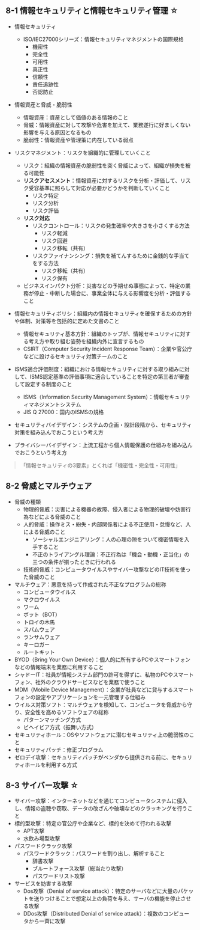 ## 8-1 情報セキュリティと情報セキュリティ管理 ☆
- 情報セキュリティ
  - ISO/IEC27000シリーズ：情報セキュリティマネジメントの国際規格
    - 機密性
    - 完全性
    - 可用性
    - 真正性
    - 信頼性
    - 責任追跡性
    - 否認防止

- 情報資産と脅威・脆弱性
  - 情報資産：資産として価値のある情報のこと
  - 脅威：情報資産に対して攻撃や危害を加えて、業務遂行に好ましくない影響を与える原因となるもの
  - 脆弱性：情報資産や管理策に内在している弱点

- リスクマネジメント：リスクを組織的に管理していくこと
  - リスク：組織の情報資産の脆弱性を突く脅威によって、組織が損失を被る可能性
  - **リスクアセスメント**：情報資産に対するリスクを分析・評価して、リスク受容基準に照らして対応が必要かどうかを判断していくこと
    - リスク特定
    - リスク分析
    - リスク評価
  - **リスク対応**
    - リスクコントロール：リスクの発生確率や大きさを小さくする方法
      - リスク軽減
      - リスク回避
      - リスク移転（共有）
    - リスクファイナンシング：損失を補てんするために金銭的な手当てをする方法 
      - リスク移転（共有）
      - リスク保有
  - ビジネスインパクト分析：災害などの予期せぬ事態によって、特定の業務が停止・中断した場合に、事業全体に与える影響度を分析・評価すること

- 情報セキュリティポリシ：組織内の情報セキュリティを確保するための方針や体制、対策等を包括的に定めた文書のこと
  -  情報セキュリティ基本方針：組織のトップが、情報セキュリティに対する考え方や取り組む姿勢を組織内外に宣言するもの
  -  CSIRT（Computer Security Incident Response Team）：企業や官公庁などに設けるセキュリティ対策チームのこと

- ISMS適合評価制度：組織における情報セキュリティに対する取り組みに対して、ISMS認定基準の評価事項に適合していることを特定の第三者が審査して設定する制度のこと
  - ISMS（Information Security Management System）：情報セキュリティマネジメントシステム
  - JIS Q 27000：国内のISMSの規格

- セキュリティバイデザイン：システムの企画・設計段階から、セキュリティ対策を組み込んでおこうという考え方
- プライバシーバイデザイン：上流工程から個人情報保護の仕組みを組み込んでおこうという考え方

> 「情報セキュリティの3要素」とくれば「機密性・完全性・可用性」


## 8-2 脅威とマルチウェア
- 脅威の種類
  - 物理的脅威：災害による機器の故障、侵入者による物理的破壊や妨害行為などによる脅威のこと
  - 人的脅威：操作ミス・紛失・内部関係者による不正使用・怠慢など、人による脅威のこと
    - ソーシャルエンジニアリング：人の心理の隙をついて機密情報を入手すること
    - 不正のトライアングル理論：不正行為は「機会・動機・正当化」の三つの条件が揃ったときに行われる
  - 技術的脅威：コンピュータウイルスやサイバー攻撃などのIT技術を使った脅威のこと
- マルチウェア：悪意を持って作成された不正なプログラムの総称
  - コンピュータウイルス
  - マクロウイルス
  - ワーム
  - ボット（BOT）
  - トロイの木馬
  - スパムウェア
  - ランサムウェア
  - キーロガー
  - ルートキット
- BYOD（Bring Your Own Device）：個人的に所有するPCやスマートフォンなどの情報端末を業務に利用すること
- シャドーIT：社員が情報システム部門の許可を得ずに、私物のPCやスマートフォン、社外のクラウドサービスなどを業務で使うこと
- MDM（Mobile Device Management）：企業が社員などに貸与するスマートフォンの設定やアプリケーションを一元管理する仕組み
- ウイルス対策ソフト：マルチウェアを検知して、コンピュータを脅威から守り、安全性を高めるソフトウェアの総称
  - パターンマッチング方式
  - ビヘイビア方式（振舞い方式）
- セキュリティホール：OSやソフトウェアに潜むセキュリティ上の脆弱性のこと
- セキュリティパッチ：修正プログラム
- ゼロデイ攻撃：セキュリティパッチがベンダから提供される前に、セキュリティホールを利用する方式


## 8-3 サイバー攻撃 ☆
- サイバー攻撃：インターネットなどを通じてコンピュータシステムに侵入し、情報の盗聴や窃取、データの改ざんや破壊などのクラッキングを行うこと
- 標的型攻撃：特定の官公庁や企業など、標的を決めて行われる攻撃
  - APT攻撃
  - 水飲み場型攻撃
- パスワードクラック攻撃
  - パスワードクラック：パスワードを割り出し、解析すること
    - 辞書攻撃
    - ブルートフォース攻撃（総当たり攻撃）
    - パスワードリスト攻撃
- サービスを妨害する攻撃
  - Dos攻撃（Denial of service attack）：特定のサーバなどに大量のパケットを送りつけることで想定以上の負荷を与え、サーバの機能を停止させる攻撃
  - DDos攻撃（Distributed Denial of service attack）：複数のコンピュータから一斉に攻撃

